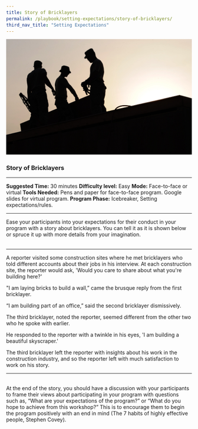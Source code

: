 ```yaml
---
title: Story of Bricklayers
permalink: /playbook/setting-expectations/story-of-bricklayers/
third_nav_title: "Setting Expectations"
---
```


![Construction](/images/Construction.jpg)
### Story of Bricklayers

---
**Suggested Time:** 30 minutes 
**Difficulty level:** Easy
**Mode:** Face-to-face or virtual 
**Tools Needed:** Pens and paper for face-to-face program. Google slides for virtual program. 
**Program Phase:** Icebreaker, Setting expectations/rules. 

---

Ease your participants into your expectations for their conduct in your program with a story about bricklayers. You can tell it as it is shown below or spruce it up with more details from your imagination.  
<br/>

---
A reporter visited some construction sites where he met bricklayers who told different accounts about their jobs in his interview. At each construction site, the reporter would ask, 'Would you care to share about what you're building here?'

"I am laying bricks to build a wall,” came the brusque reply from the first bricklayer.

“I am building part of an office,” said the second bricklayer dismissively.

The third bricklayer, noted the reporter, seemed different from the other two who he spoke with earlier.

He responded to the reporter with a twinkle in his eyes, 'I am building a beautiful skyscraper.'

The third bricklayer left the reporter with insights about his work in the construction industry, and so the reporter left with much satisfaction to work on his story.

---
<br/>
At the end of the story, you should have a discussion with your participants to frame their views about participating in your program with questions such as, “What are your expectations of the program?” or “What do you hope to achieve from this workshop?” This is to encourage them to begin the program positively with an end in mind (The 7 habits of highly effective people, Stephen Covey).
